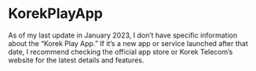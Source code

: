 # KorekPlayApp
As of my last update in January 2023, I don’t have specific information about the “Korek Play App.” If it’s a new app or service launched after that date, I recommend checking the official app store or Korek Telecom’s website for the latest details and features.
